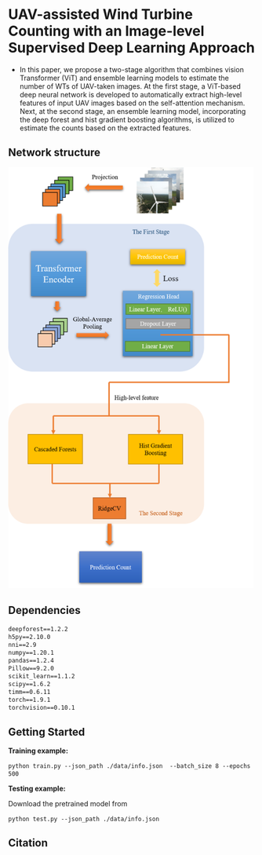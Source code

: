# UAV-assisted Wind Turbine Counting with an Image-level Supervised Deep Learning Approach
* In this paper, we propose a two-stage algorithm that combines vision Transformer (ViT) and ensemble learning models to estimate the number of WTs of UAV-taken images. At the first stage, a ViT-based deep neural network is developed to automatically extract high-level features of input UAV images based on the self-attention mechanism. Next, at the second stage, an ensemble learning model, incorporating the deep forest and hist gradient boosting algorithms, is utilized to estimate the counts based on the extracted features.

## Network structure
<img src="/Architecture.png" width="500px">

## Dependencies
```
deepforest==1.2.2
h5py==2.10.0
nni==2.9
numpy==1.20.1
pandas==1.2.4
Pillow==9.2.0
scikit_learn==1.1.2
scipy==1.6.2
timm==0.6.11
torch==1.9.1
torchvision==0.10.1
```

## Getting Started
**Training example:**
```
python train.py --json_path ./data/info.json  --batch_size 8 --epochs 500
```
**Testing example:**

Download the pretrained model from
```
python test.py --json_path ./data/info.json
```

## Citation
```

```
